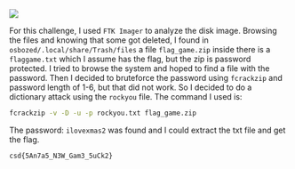 <img src="https://github.com/raul-dunca/assets/blob/main/.images_CyberStudents-advent-of-ctf2024/day4_description.png">

For this challenge, I used `FTK Imager` to analyze the disk image. Browsing the files and knowing that some got deleted, I found in `osbozed/.local/share/Trash/files` a file `flag_game.zip` inside there is a `flaggame.txt` which I assume has the flag, but the zip is password protected. I tried to browse the system and hoped to find a file with the password. Then I decided to bruteforce the password using `fcrackzip` and password length of 1-6, but that did not work. So I decided to do a dictionary attack using the `rockyou` file. The command I used is:
```bash
fcrackzip -v -D -u -p rockyou.txt flag_game.zip
```
The password: `ilovexmas2` was found and I could extract the txt file and get the flag.

`csd{5An7a5_N3W_Gam3_5uCk2}`
